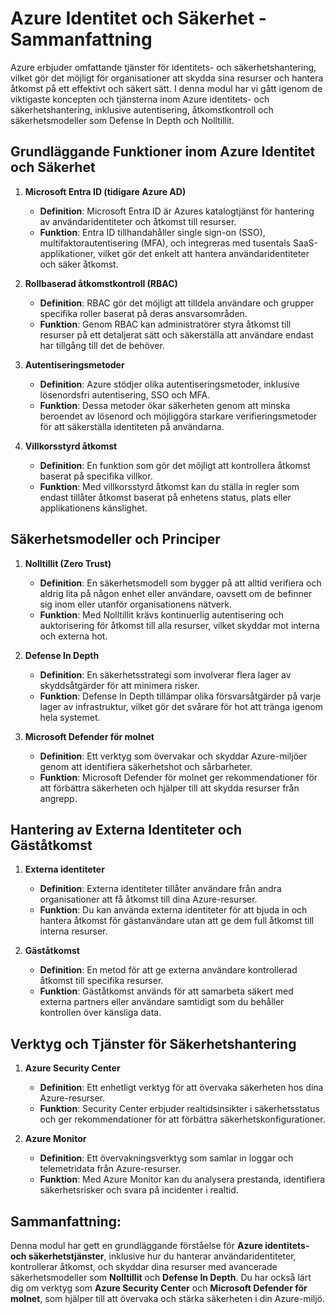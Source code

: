 # Azure Identitet och Säkerhet - Sammanfattning

Azure erbjuder omfattande tjänster för identitets- och säkerhetshantering, vilket gör det möjligt för organisationer att skydda sina resurser och hantera åtkomst på ett effektivt och säkert sätt. I denna modul har vi gått igenom de viktigaste koncepten och tjänsterna inom Azure identitets- och säkerhetshantering, inklusive autentisering, åtkomstkontroll och säkerhetsmodeller som Defense In Depth och Nolltillit.

## Grundläggande Funktioner inom Azure Identitet och Säkerhet

1. **Microsoft Entra ID (tidigare Azure AD)**
   - **Definition**: Microsoft Entra ID är Azures katalogtjänst för hantering av användaridentiteter och åtkomst till resurser.
   - **Funktion**: Entra ID tillhandahåller single sign-on (SSO), multifaktorautentisering (MFA), och integreras med tusentals SaaS-applikationer, vilket gör det enkelt att hantera användaridentiteter och säker åtkomst.

2. **Rollbaserad åtkomstkontroll (RBAC)**
   - **Definition**: RBAC gör det möjligt att tilldela användare och grupper specifika roller baserat på deras ansvarsområden.
   - **Funktion**: Genom RBAC kan administratörer styra åtkomst till resurser på ett detaljerat sätt och säkerställa att användare endast har tillgång till det de behöver.

3. **Autentiseringsmetoder**
   - **Definition**: Azure stödjer olika autentiseringsmetoder, inklusive lösenordsfri autentisering, SSO och MFA.
   - **Funktion**: Dessa metoder ökar säkerheten genom att minska beroendet av lösenord och möjliggöra starkare verifieringsmetoder för att säkerställa identiteten på användarna.

4. **Villkorsstyrd åtkomst**
   - **Definition**: En funktion som gör det möjligt att kontrollera åtkomst baserat på specifika villkor.
   - **Funktion**: Med villkorsstyrd åtkomst kan du ställa in regler som endast tillåter åtkomst baserat på enhetens status, plats eller applikationens känslighet.

## Säkerhetsmodeller och Principer

1. **Nolltillit (Zero Trust)**
   - **Definition**: En säkerhetsmodell som bygger på att alltid verifiera och aldrig lita på någon enhet eller användare, oavsett om de befinner sig inom eller utanför organisationens nätverk.
   - **Funktion**: Med Nolltillit krävs kontinuerlig autentisering och auktorisering för åtkomst till alla resurser, vilket skyddar mot interna och externa hot.

2. **Defense In Depth**
   - **Definition**: En säkerhetsstrategi som involverar flera lager av skyddsåtgärder för att minimera risker.
   - **Funktion**: Defense In Depth tillämpar olika försvarsåtgärder på varje lager av infrastruktur, vilket gör det svårare för hot att tränga igenom hela systemet.

3. **Microsoft Defender för molnet**
   - **Definition**: Ett verktyg som övervakar och skyddar Azure-miljöer genom att identifiera säkerhetshot och sårbarheter.
   - **Funktion**: Microsoft Defender för molnet ger rekommendationer för att förbättra säkerheten och hjälper till att skydda resurser från angrepp.

## Hantering av Externa Identiteter och Gäståtkomst

1. **Externa identiteter**
   - **Definition**: Externa identiteter tillåter användare från andra organisationer att få åtkomst till dina Azure-resurser.
   - **Funktion**: Du kan använda externa identiteter för att bjuda in och hantera åtkomst för gästanvändare utan att ge dem full åtkomst till interna resurser.

2. **Gäståtkomst**
   - **Definition**: En metod för att ge externa användare kontrollerad åtkomst till specifika resurser.
   - **Funktion**: Gäståtkomst används för att samarbeta säkert med externa partners eller användare samtidigt som du behåller kontrollen över känsliga data.

## Verktyg och Tjänster för Säkerhetshantering

1. **Azure Security Center**
   - **Definition**: Ett enhetligt verktyg för att övervaka säkerheten hos dina Azure-resurser.
   - **Funktion**: Security Center erbjuder realtidsinsikter i säkerhetsstatus och ger rekommendationer för att förbättra säkerhetskonfigurationer.

2. **Azure Monitor**
   - **Definition**: Ett övervakningsverktyg som samlar in loggar och telemetridata från Azure-resurser.
   - **Funktion**: Med Azure Monitor kan du analysera prestanda, identifiera säkerhetsrisker och svara på incidenter i realtid.

## Sammanfattning:
Denna modul har gett en grundläggande förståelse för **Azure identitets- och säkerhetstjänster**, inklusive hur du hanterar användaridentiteter, kontrollerar åtkomst, och skyddar dina resurser med avancerade säkerhetsmodeller som **Nolltillit** och **Defense In Depth**. Du har också lärt dig om verktyg som **Azure Security Center** och **Microsoft Defender för molnet**, som hjälper till att övervaka och stärka säkerheten i din Azure-miljö.